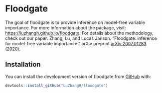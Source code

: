 
<!-- README.md is generated from README.Rmd. Please edit that file -->

# Floodgate

The goal of floodgate is to provide inference on model-free variable
importance. For more information about the package, visit:
<https://luzhangh.github.io/floodgate>. For details about the
methodology, check out our paper: Zhang, Lu, and Lucas Janson.
“Floodgate: inference for model-free variable importance.” arXiv
preprint [arXiv:2007.01283](https://arxiv.org/abs/2007.01283) (2020).

## Installation

You can install the development version of floodgate from
[GitHub](https://github.com/) with:

``` r
devtools::install_github("LuZhangH/floodgate")
```
